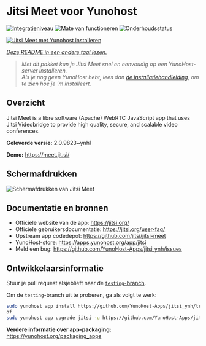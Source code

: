 <!--
NB: Deze README is automatisch gegenereerd door <https://github.com/YunoHost/apps/tree/master/tools/readme_generator>
Hij mag NIET handmatig aangepast worden.
-->

# Jitsi Meet voor Yunohost

[![Integratieniveau](https://apps.yunohost.org/badge/integration/jitsi)](https://ci-apps.yunohost.org/ci/apps/jitsi/)
![Mate van functioneren](https://apps.yunohost.org/badge/state/jitsi)
![Onderhoudsstatus](https://apps.yunohost.org/badge/maintained/jitsi)

[![Jitsi Meet met Yunohost installeren](https://install-app.yunohost.org/install-with-yunohost.svg)](https://install-app.yunohost.org/?app=jitsi)

*[Deze README in een andere taal lezen.](./ALL_README.md)*

> *Met dit pakket kun je Jitsi Meet snel en eenvoudig op een YunoHost-server installeren.*  
> *Als je nog geen YunoHost hebt, lees dan [de installatiehandleiding](https://yunohost.org/install), om te zien hoe je 'm installeert.*

## Overzicht

Jitsi Meet is a libre software (Apache) WebRTC JavaScript app that uses Jitsi Videobridge to provide high quality, secure, and scalable video conferences.


**Geleverde versie:** 2.0.9823~ynh1

**Demo:** <https://meet.jit.si/>

## Schermafdrukken

![Schermafdrukken van Jitsi Meet](./doc/screenshots/screenshot.png)

## Documentatie en bronnen

- Officiele website van de app: <https://jitsi.org/>
- Officiele gebruikersdocumentatie: <https://jitsi.org/user-faq/>
- Upstream app codedepot: <https://github.com/jitsi/jitsi-meet>
- YunoHost-store: <https://apps.yunohost.org/app/jitsi>
- Meld een bug: <https://github.com/YunoHost-Apps/jitsi_ynh/issues>

## Ontwikkelaarsinformatie

Stuur je pull request alsjeblieft naar de [`testing`-branch](https://github.com/YunoHost-Apps/jitsi_ynh/tree/testing).

Om de `testing`-branch uit te proberen, ga als volgt te werk:

```bash
sudo yunohost app install https://github.com/YunoHost-Apps/jitsi_ynh/tree/testing --debug
of
sudo yunohost app upgrade jitsi -u https://github.com/YunoHost-Apps/jitsi_ynh/tree/testing --debug
```

**Verdere informatie over app-packaging:** <https://yunohost.org/packaging_apps>

